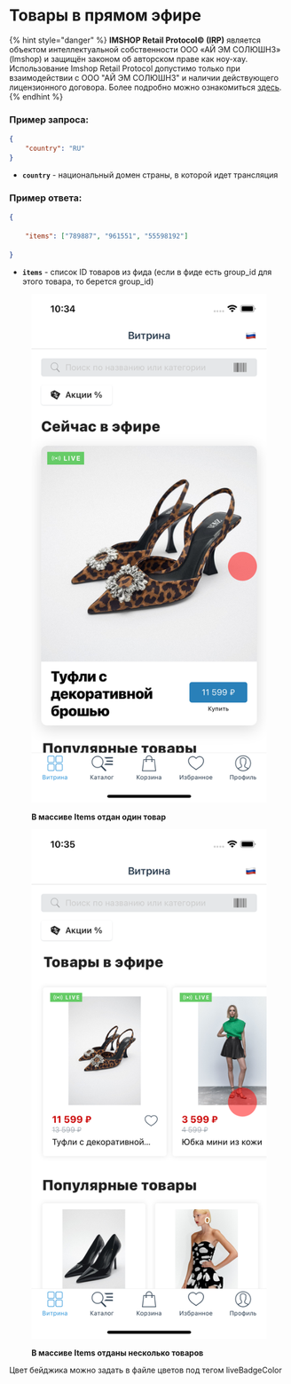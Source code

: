 # Товары в прямом эфире

{% hint style="danger" %}
**IMSHOP Retail Protocol© (IRP)** является объектом интеллектуальной собственности ООО «АЙ ЭМ СОЛЮШНЗ» (Imshop) и защищён законом об авторском праве как ноу-хау. Использование Imshop Retail Protocol допустимо только при взаимодействии с ООО "АЙ ЭМ СОЛЮШНЗ" и наличии действующего лицензионного договора. Более подробно можно ознакомиться [здесь](../../api-license.md).
{% endhint %}

### Пример запроса:

```json
{
    "country": "RU"
}
```

* **`country`** - национальный домен страны, в которой идет трансляция

### Пример ответа:

```json
{

    "items": ["789887", "961551", "55598192"]

}
```

* **`items`** - список ID товаров из фида (если в фиде есть group\_id для этого товара, то берется group\_id)

<figure><img src="../../.gitbook/assets/Simulator Screen Shot - iPhone 14 - 2022-12-20 at 10.34.26.png" alt=""><figcaption><p><strong>В массиве Items отдан один товар</strong></p></figcaption></figure>

<figure><img src="../../.gitbook/assets/Simulator Screen Shot - iPhone 14 - 2022-12-20 at 10.35.08.png" alt=""><figcaption><p><strong>В массиве Items отданы несколько товаров</strong></p></figcaption></figure>

Цвет бейджика можно задать в файле цветов под тегом liveBadgeColor
